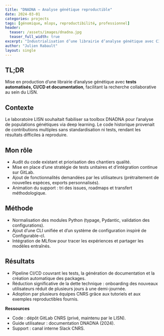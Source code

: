 ```yaml
---
title: "DNADNA — Analyse génétique reproductible"
date: 2024-03-01
categories: projects
tags: [génomique, mlops, reproductibilité, professionnel]
header:
  teaser: /assets/images/dnadna.jpg
  teaser_full_width: true
excerpt: "Industrialisation d’une librairie d’analyse génétique avec CI/CD, tests et support utilisateurs."
author: "Julien Rabault"
layout: single
---
```


## TL;DR
Mise en production d’une librairie d’analyse génétique avec **tests automatisés, CI/CD et documentation**, facilitant la recherche collaborative au sein du LISN.

## Contexte
Le laboratoire LISN souhaitait fiabiliser sa toolbox DNADNA pour l’analyse de populations génétiques via deep learning. Le code historique provenait de contributions multiples sans standardisation ni tests, rendant les résultats difficiles à reproduire.

## Mon rôle
- Audit du code existant et priorisation des chantiers qualité.
- Mise en place d’une stratégie de tests unitaires et d’intégration continue sur GitLab.
- Ajout de fonctionnalités demandées par les utilisateurs (prétraitement de nouvelles espèces, exports personnalisés).
- Animation du support : tri des issues, roadmaps et transfert méthodologique.

## Méthode
- Normalisation des modules Python (typage, Pydantic, validation des configurations).
- Ajout d’une CLI unifiée et d’un système de configuration inspiré de Configurable-cl.
- Intégration de MLflow pour tracer les expériences et partager les modèles entraînés.

## Résultats
- Pipeline CI/CD couvrant les tests, la génération de documentation et la création automatique des packages.
- Réduction significative de la dette technique : onboarding des nouveaux utilisateurs réduit de plusieurs jours à une demi-journée.
- Adoption par plusieurs équipes CNRS grâce aux tutoriels et aux exemples reproductibles fournis.

**Ressources**
- Code : dépôt GitLab CNRS (privé, maintenu par le LISN).
- Guide utilisateur : documentation DNADNA (2024).
- Support : canal interne Slack CNRS.
